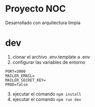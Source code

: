 
# Proyecto NOC

Desarrollado con arquitectura limpia

# dev
1. clonar el archivo .env.template a .env
2. configurar las variables de entorno

```
PORT=3000
MAILER_EMAIL=
MAILER_SECRET_KEY=
PROD=false
```
3. ejecutar el comando ```npm install```
4. ejecutar el comando ```npm run dev```
